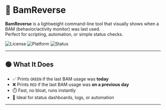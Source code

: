 # 🧠 BamReverse

**BamReverse** is a lightweight command-line tool that visually shows when a BAM (behavior/activity monitor) was last used.  
Perfect for scripting, automation, or simple status checks.

![License](https://img.shields.io/github/license/BAMPRSC/BamReverse)
![Platform](https://img.shields.io/badge/platform-Windows-blue)
![Status](https://img.shields.io/badge/status-active-brightgreen)

---

## 🟢 What It Does

- ✅ Prints `GREEN` if the last BAM usage was **today**
- ❌ Prints `RED` if the last BAM usage was **on a previous day**
- ⏱️ Fast, no bloat, runs instantly
- 🔁 Ideal for status dashboards, logs, or automation

---
